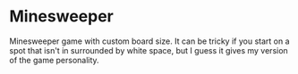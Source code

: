 # Minesweeper

Minesweeper game with custom board size. It can be tricky if you start on a spot that isn't in surrounded by white space, but I guess it gives my version of the game personality.
